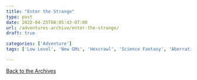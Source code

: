 ```yaml
---
title: "Enter the Strange"
type: post
date: 2022-04-25T08:05:43-07:00
url: /adventures-archive/enter-the-strange/
draft: true

categories: ['Adventure']
tags: ['Low Level', 'New GMs', 'Hexcrawl', 'Science Fantasy', 'Aberrations']

---
```

[Back to the Archives](/adventures-archive)
